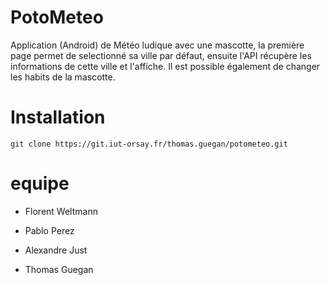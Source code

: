 # PotoMeteo

Application (Android) de Météo ludique avec une mascotte, la première page permet de selectionné sa ville par défaut, ensuite l'API récupère les informations de cette ville et l'affiche. Il est possible également de changer les habits de la mascotte.

# Installation

`git clone https://git.iut-orsay.fr/thomas.guegan/potometeo.git`

# equipe

- Florent Weltmann

- Pablo Perez

- Alexandre Just

- Thomas Guegan
